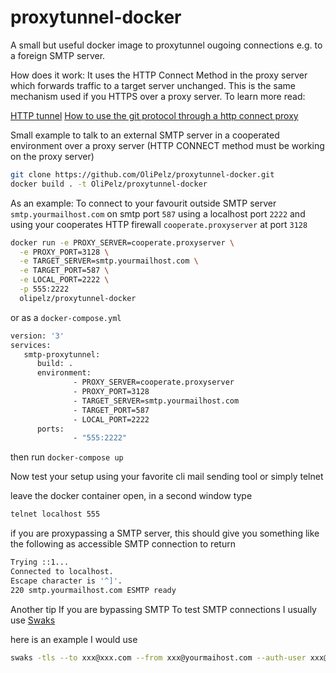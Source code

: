 # proxytunnel-docker

A small but useful docker image to proxytunnel ougoing connections e.g. to a foreign SMTP server.

How does it work: It uses the HTTP Connect Method in the proxy server which forwards traffic to a target server
unchanged. This is the same mechanism used if you HTTPS over a proxy server. To learn more read:

[HTTP tunnel](https://en.wikipedia.org/wiki/HTTP_tunnel)
[How to use the git protocol through a http connect proxy](https://www.emilsit.net/blog/archives/how-to-use-the-git-protocol-through-a-http-connect-proxy/)

Small example to talk to an external SMTP server in a cooperated environment over a proxy server 
(HTTP CONNECT method must be working on the proxy server)

```bash
git clone https://github.com/OliPelz/proxytunnel-docker.git
docker build . -t OliPelz/proxytunnel-docker
``` 

As an example:
To connect to your favourit outside SMTP server ```smtp.yourmailhost.com``` on smtp port ```587``` using a localhost port ```2222``` 
and using your cooperates HTTP firewall ```cooperate.proxyserver``` at port ```3128```

```bash
docker run -e PROXY_SERVER=cooperate.proxyserver \
  -e PROXY_PORT=3128 \
  -e TARGET_SERVER=smtp.yourmailhost.com \
  -e TARGET_PORT=587 \
  -e LOCAL_PORT=2222 \
  -p 555:2222
  olipelz/proxytunnel-docker
```
or as a ```docker-compose.yml```

```bash
version: '3'
services:
   smtp-proxytunnel:
      build: .
      environment:
              - PROXY_SERVER=cooperate.proxyserver
              - PROXY_PORT=3128
              - TARGET_SERVER=smtp.yourmailhost.com
              - TARGET_PORT=587
              - LOCAL_PORT=2222
      ports:
              - "555:2222"
```
then run ```docker-compose up```


Now test your setup using your favorite cli mail sending tool or simply telnet

leave the docker container open, in a second window type
```bash
telnet localhost 555
```
if you are proxypassing a SMTP server, this should give you something like the following as accessible SMTP connection to return

```bash
Trying ::1...
Connected to localhost.
Escape character is '^]'.
220 smtp.yourmailhost.com ESMTP ready
```


Another tip If you are bypassing SMTP
To test SMTP connections I usually use [Swaks](http://www.jetmore.org/john/code/swaks/)

here is an example I would use

```bash
swaks -tls --to xxx@xxx.com --from xxx@yourmaihost.com --auth-user xxx@yourmailhost.com  --server localhost
```

